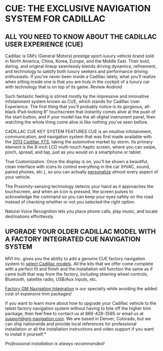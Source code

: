 # CUE: THE EXCLUSIVE NAVIGATION SYSTEM FOR CADILLAC

## ALL YOU NEED TO KNOW ABOUT THE CADILLAC USER EXPERIENCE (CUE)

Cadillac is GM’s (General Motors) prestige sport-luxury vehicle brand sold in North America, China, Korea, Europe, and the Middle East. Their bold, daring, and original lineup seamlessly blends driving dynamics, refinement, and technology to satisfy both luxury seekers and performance driving enthusiasts. If you’ve never been inside a Cadillac lately, what you’ll realize when sitting inside one is that you are truly in the cockpit of a luxury car with technology that is on top of its game. Review Android

Such fantastic feeling is stirred mostly by the impressive and innovative infotainment system known as CUE, which stands for Cadillac User Experience. The first thing that you’ll probably notice is its gorgeous, all-black iPad-looking 8” touchscreen that instantly comes alive at the push of the start button, and if your model has the all-digital instrument panel, then watching the whole thing come alive is like nothing you’ve seen before.

CADILLAC CUE KEY SYSTEM FEATURES
CUE is an intuitive infotainment, communication, and navigation system that was first made available with the [2013 Cadillac XTS](https://www.gm-navigation.com/shop/2013-2015-cadillac-cue-factory-navigation-system/), taking the automotive market by storm. Its primary element is the 8-inch LCD multi-touch haptic screen, where you can swipe, pinch, spread, and tap, just as you would on a smartphone or tablet.

True Customization. Once the display is on, you’ll be shown a beautiful, clean interface with icons to control everything in the car (HVAC, sound, paired phones, etc.), so you can actually [personalize](http://www.cadillac.com/cadillac-cue/using-cue.html) almost every aspect of your vehicle.

The Proximity-sensing technology detects your hand as it approaches the touchscreen, and when an icon is pressed, the screen pulses to acknowledge the command so you can keep your eyes safely on the road instead of checking whether or not you selected the right option.

Natural Voice Recognition lets you place phone calls, play music, and locate destinations effortlessly.

## UPGRADE YOUR OLDER CADILLAC MODEL WITH A FACTORY INTEGRATED CUE NAVIGATION SYSTEM

MVI Inc. gives you the ability to add a genuine CUE factory navigation system to [select Cadillac models](https://www.gm-navigation.com/gm-navs/cadillac-navigations/). All the kits that we offer come complete with a perfect fit and finish and the installation will function the same as if came built that way from the factory, including steering wheel controls, Bluetooth, satellite radio, USB/Aux inputs, etc.

[Factory GM Navigation Integration](https://www.gm-navigation.com/all-you-need-to-know-about-gm-factory-multimedia-systems/) is our specialty while avoiding the added cost of expensive trim packages!

If you want to learn more about how to upgrade your Cadillac vehicle to the latest factory navigation system without having to bite off the higher trim package, then feel free to contact us at 866-428-3585 or email us at [support@gm-navigation.com](mailto:support@gm-navigation.com). We are based in Denver, Colorado, but we can ship nationwide and provide local references for professional installation or all the installation instructions and video support if you want to install it yourself.*

_Professional installation is always recommended!_
